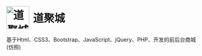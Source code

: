 # <P><img style="float: left;margin-top: -10px;margin-right: 10px;"  src="https://timgsa.baidu.com/timg?image&quality=80&size=b9999_10000&sec=1530529767197&di=df52d8577bc74f5354b433ef665eeaf6&imgtype=0&src=http%3A%2F%2Fpic.qqtn.com%2Fup%2F2018-1%2F2018012511401588117.jpg" width="60" height="60" alt="道聚城"/>道聚城</p>
基于Html、CSS3、Bootstrap、JavaScript、jQuery、PHP、开发的前后台商城(仿照)
